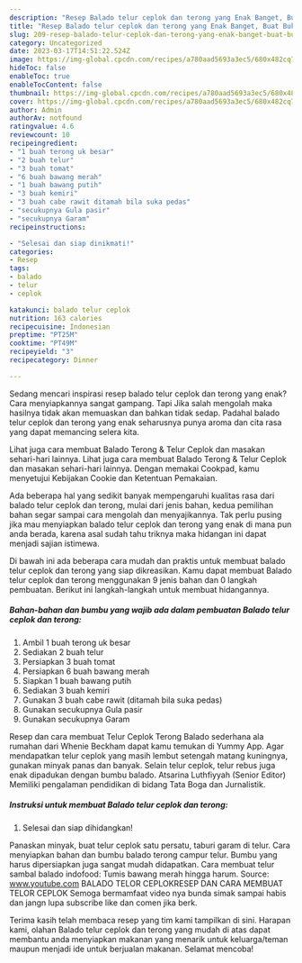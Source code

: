```yaml
---
description: "Resep Balado telur ceplok dan terong yang Enak Banget, Buat Buka Puasa Menggugah Selera"
title: "Resep Balado telur ceplok dan terong yang Enak Banget, Buat Buka Puasa Menggugah Selera"
slug: 209-resep-balado-telur-ceplok-dan-terong-yang-enak-banget-buat-buka-puasa-menggugah-selera
category: Uncategorized
date: 2023-03-17T14:51:22.524Z
image: https://img-global.cpcdn.com/recipes/a780aad5693a3ec5/680x482cq70/balado-telur-ceplok-dan-terong-foto-resep-utama.jpg
hideToc: false
enableToc: true
enableTocContent: false
thumbnail: https://img-global.cpcdn.com/recipes/a780aad5693a3ec5/680x482cq70/balado-telur-ceplok-dan-terong-foto-resep-utama.jpg
cover: https://img-global.cpcdn.com/recipes/a780aad5693a3ec5/680x482cq70/balado-telur-ceplok-dan-terong-foto-resep-utama.jpg
author: Admin
authorAv: notfound
ratingvalue: 4.6
reviewcount: 10
recipeingredient:
- "1 buah terong uk besar"
- "2 buah telur"
- "3 buah tomat"
- "6 buah bawang merah"
- "1 buah bawang putih"
- "3 buah kemiri"
- "3 buah cabe rawit ditamah bila suka pedas"
- "secukupnya Gula pasir"
- "secukupnya Garam"
recipeinstructions:

- "Selesai dan siap dinikmati!"
categories:
- Resep
tags:
- balado
- telur
- ceplok

katakunci: balado telur ceplok 
nutrition: 163 calories
recipecuisine: Indonesian
preptime: "PT25M"
cooktime: "PT49M"
recipeyield: "3"
recipecategory: Dinner

---
```



Sedang mencari inspirasi resep balado telur ceplok dan terong yang enak? Cara menyiapkannya sangat gampang. Tapi Jika salah mengolah maka hasilnya tidak akan memuaskan dan bahkan tidak sedap. Padahal balado telur ceplok dan terong yang enak seharusnya punya aroma dan cita rasa yang dapat memancing selera kita.


Lihat juga cara membuat Balado Terong &amp; Telur Ceplok dan masakan sehari-hari lainnya. Lihat juga cara membuat Balado Terong &amp; Telur Ceplok dan masakan sehari-hari lainnya. Dengan memakai Cookpad, kamu menyetujui Kebijakan Cookie dan Ketentuan Pemakaian.

Ada beberapa hal yang sedikit banyak mempengaruhi kualitas rasa dari balado telur ceplok dan terong, mulai dari jenis bahan, kedua pemilihan bahan segar sampai cara mengolah dan menyajikannya. Tak perlu pusing jika mau menyiapkan balado telur ceplok dan terong yang enak di mana pun anda berada, karena asal sudah tahu triknya maka hidangan ini dapat menjadi sajian istimewa.


Di bawah ini ada beberapa cara mudah dan praktis untuk membuat balado telur ceplok dan terong yang siap dikreasikan. Kamu dapat membuat Balado telur ceplok dan terong menggunakan 9 jenis bahan dan 0 langkah pembuatan. Berikut ini langkah-langkah untuk membuat hidangannya.

<!--inarticleads1-->

##### Bahan-bahan dan bumbu yang wajib ada dalam pembuatan Balado telur ceplok dan terong:

1. Ambil 1 buah terong uk besar
1. Sediakan 2 buah telur
1. Persiapkan 3 buah tomat
1. Persiapkan 6 buah bawang merah
1. Siapkan 1 buah bawang putih
1. Sediakan 3 buah kemiri
1. Gunakan 3 buah cabe rawit (ditamah bila suka pedas)
1. Gunakan secukupnya Gula pasir
1. Gunakan secukupnya Garam


Resep dan cara membuat Telur Ceplok Terong Balado sederhana ala rumahan dari Whenie Beckham dapat kamu temukan di Yummy App. Agar mendapatkan telur ceplok yang masih lembut setengah matang kuningnya, gunakan minyak panas dan banyak. Selain telur ceplok, telur rebus juga enak dipadukan dengan bumbu balado. Atsarina Luthfiyyah (Senior Editor) Memiliki pengalaman pendidikan di bidang Tata Boga dan Jurnalistik. 

<!--inarticleads2-->

##### Instruksi untuk membuat Balado telur ceplok dan terong:


1. Selesai dan siap dihidangkan!

Panaskan minyak, buat telur ceplok satu persatu, taburi garam di telur. Cara menyiapkan bahan dan bumbu balado terong campur telur. Bumbu yang harus dipersiapkan juga sangat mudah didapatkan. Cara membuat telur sambal balado indofood: Tumis bawang merah hingga harum. Source: www.youtube.com BALADO TELOR CEPLOKRESEP DAN CARA MEMBUAT TELOR CEPLOK Semoga bermamfaat video nya bunda simak sampai habis dan jangn lupa subscribe like dan comen jika berk. 

Terima kasih telah membaca resep yang tim kami tampilkan di sini. Harapan kami, olahan Balado telur ceplok dan terong yang mudah di atas dapat membantu anda menyiapkan makanan yang menarik untuk keluarga/teman maupun menjadi ide untuk berjualan makanan. Selamat mencoba!
